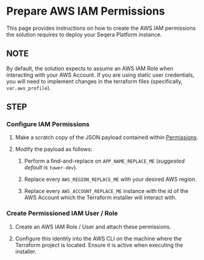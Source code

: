 # Prepare AWS IAM Permissions
This page provides instructions on how to create the AWS IAM permissions the solution requires to deploy your Seqera Platform instance.


## NOTE
By default, the solution expects to assume an AWS IAM Role when interacting with your AWS Account. If you are using static user credentials, you will need to implement changes in the terraform files (specifically, `var.aws_profile`).


## STEP
### Configure IAM Permissions

1. Make a scratch copy of the JSON payload contained within [Permissions](./permissions.md).

2. Modify the payload as follows:

    1. Perform a find-and-replace on `APP_NAME_REPLACE_ME` (_suggested default is `tower-dev`_).

    2. Replace every `AWS_REGION_REPLACE_ME` with your desired AWS region.
    
    3. Replace every `AWS_ACCOUNT_REPLACE_ME` instance with the id of the AWS Account which the Terraform installer will interact with.


### Create Permissioned IAM User / Role

1. Create an AWS IAM Role / User and attach these permissions.

2. Configure this identity into the AWS CLI on the machine where the Terraform project is located. Ensure it is active when executing the installer.
